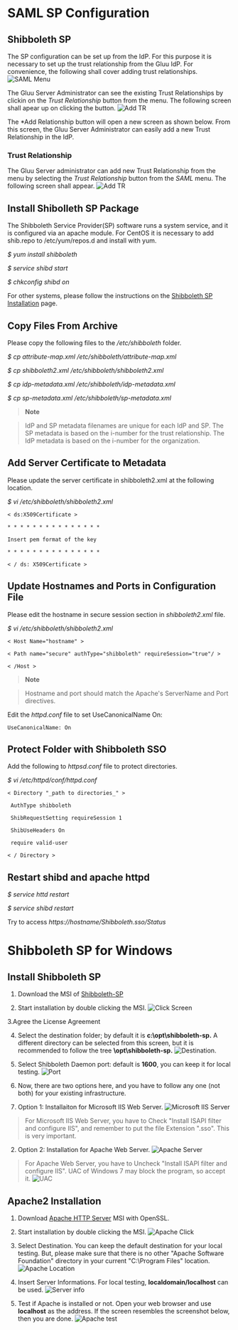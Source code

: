 # SAML SP Configuration

## Shibboleth SP

The SP configuration can be set up from the IdP. For this purpose it is necessary to set up the trust relationship from the Gluu IdP. For convenience, the following shall cover adding trust relationships.
![SAML Menu](https://raw.githubusercontent.com/GluuFederation/docs/master/sources/img/SAMLTrustRelationships/admin_saml_menu.png)

The Gluu Server Administrator can see the existing Trust Relationships by clickin on the *Trust Relationship* button from the menu. The following screen shall apear up on clicking the button.
![Add TR](https://raw.githubusercontent.com/GluuFederation/docs/master/sources/img/oxTrust/admin_saml_create.png)

The *Add Relationship button will open a new screen as shown below. From this screen, the Gluu Server Administrator can easily add a new Trust Relationship in the IdP.

### Trust Relationship
The Gluu Server administrator can add new Trust Relationship from the menu by selecting the *Trust Relationship* button from the *SAML* menu. The following screen shall appear.
![Add TR](https://raw.githubusercontent.com/GluuFederation/docs/master/sources/img/SAMLTrustRelationships/admin_saml_newTR.png)

## Install Shibolleth SP Package
The Shibboleth Service Provider(SP) software runs a system service, and it is configured via an apache module. For CentOS it is necessary to add shib.repo to /etc/yum/repos.d and install with yum.

*$ yum install shibboleth*

*$ service shibd start*

*$ chkconfig shibd on*

For other systems, please follow the instructions on the [Shibboleth SP Installation](https://spaces.internet2.edu/display/SHIB2/NativeSPLinuxInstall) page.

## Copy Files From Archive

Please copy the following files to the */etc/shibboleth* folder.

*$ cp attribute-map.xml /etc/shibboleth/attribute-map.xml*

*$ cp shibboleth2.xml /etc/shibboleth/shibboleth2.xml*

*$ cp idp-metadata.xml /etc/shibboleth/idp-metadata.xml*

*$ cp sp-metadata.xml /etc/shibboleth/sp-metadata.xml*

> **Note**

> IdP and SP metadata filenames are unique for each IdP and SP. The SP metadata is based on the i-number for the trust relationship.
> The IdP metadata is based on the i-number for the organization.

## Add Server Certificate to Metadata

Please update the server certificate in shibboleth2.xml at the following location.

*$ vi /etc/shibboleth/shibboleth2.xml*

	< ds:X509Certificate >

	* * * * * * * * * * * * * * * 

	Insert pem format of the key 

	* * * * * * * * * * * * * * * 

	< / ds: X509Certificate >

## Update Hostnames and Ports in Configuration File

Please edit the hostname in secure session section in _shibboleth2.xml_ file.

*$ vi /etc/shibboleth/shibboleth2.xml*

	< Host Name="hostname" >

	< Path name="secure" authType="shibboleth" requireSession="true"/ >

	< /Host >

> **Note**

> Hostname and port should match the Apache's ServerName and Port directives.

Edit the _httpd.conf_ file to set UseCanonicalName On:

	UseCanonicalName: On

## Protect Folder with Shibboleth SSO

Add the following to _httpsd.conf_ file to protect directories.

*$ vi /etc/httpd/conf/httpd.conf*

	< Directory "_path to directories_" >

	 AuthType shibboleth

	 ShibRequestSetting requireSession 1

	 ShibUseHeaders On

	 require valid-user

	< / Directory >

## Restart shibd and apache httpd

*$ service httd restart*

*$ service shibd restart*

Try to access _https://hostname/Shibboleth.sso/Status_

# Shibboleth SP for Windows

## Install Shibboleth SP

1. Download the MSI of [Shibboleth-SP](http://www.shibboleth.net/downloads/service-provider/latest)

2. Start installation by double clicking the MSI.
![Click Screen](img/admin_saml_click.png)

3.Agree the License Agreement

4. Select the destination folder; by default it is **c:\opt\shibboleth-sp\.** A different directory can be selected from this screen, but it is recommended to follow the tree **\opt\shibboleth-sp\.**
![Destination](img/admin_saml_destination.png).

5. Select Shibboleth Daemon port: default is **1600**, you can keep it for local testing.
![Port](img/admin_saml_port.png)

6. Now, there are two options here, and you have to follow any one (not both) for your existing infrastructure.

  1. Option 1: Installaiton for Microsoft IIS Web Server.
![Microsoft IIS Server](img/admin_saml_microsoft.png)
> For Microsoft IIS Web Server, you have to Check "Install ISAPI filter and configure IIS", and remember to put the file Extension ".sso". This is very important.

 2. Option 2: Installation for Apache Web Server.
![Apache Server](img/admin_saml_apachesetup.png)
> For Apache Web Server, you have to Uncheck "Install ISAPI filter and configure IIS".
UAC of Windows 7 may block the program, so accept it.
![UAC](img/admin_saml_uac.png)

## Apache2 Installation

1. Download [Apache HTTP Server](http://httpd.apache.org/download.cgi#apache22) MSI with OpenSSL.

2. Start installation by double clicking the MSI.
![Apache Click](img/admin_saml_apacheclick.png)

3. Select Destination. You can keep the default destination for your local testing. But, please make sure that there is no other "Apache Software Foundation" directory in your current "C:\Program Files\" location.
![Apache Location](img/admin_saml_apachelocation.png)

4. Insert Server Informations. For local testing, **localdomain/localhost** can be used.
![Server info](img/admin_saml_serverinfo.png)

5. Test if Apache is installed or not. Open your web browser and use **localhost** as the address. If the screen resembles the screenshot below, then you are done.
![Apache test](img/admin_saml_apachetest.png)
